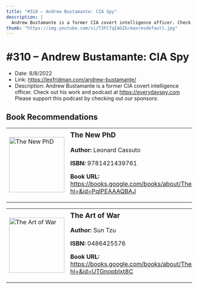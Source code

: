 ```yaml
---
title: "#310 – Andrew Bustamante: CIA Spy"
description: |
  Andrew Bustamante is a former CIA covert intelligence officer. Check out his work and podcast at https://everydayspy.com Please support this podcast by checking out our sponsors:"
thumb: "https://img.youtube.com/vi/T3FC7qIAGZk/maxresdefault.jpg"
---
```


# #310 – Andrew Bustamante: CIA Spy

  - Date: 8/8/2022
  - Link: https://lexfridman.com/andrew-bustamante/
  - Description: Andrew Bustamante is a former CIA covert intelligence officer. Check out his work and podcast at https://everydayspy.com Please support this podcast by checking out our sponsors:

## Book Recommendations

<table style="border: none;"><tr style="border: none;"><td style="border: none;"><img src="https://books.google.com/books/content?id=PqIPEAAAQBAJ&printsec=frontcover&img=1&zoom=1&edge=curl&source=gbs_api" alt="The New PhD" width="150" style="vertical-align: top;"></td><td style="border: none; vertical-align: top;"><h3 style='margin-top: 5'>The New PhD</h3><p><strong>Author:</strong> Leonard Cassuto</p><p><strong>ISBN:</strong> 9781421439761</p><p><strong>Book URL:</strong> <a href="https://books.google.com/books/about/The_New_PhD.html?hl=&id=PqIPEAAAQBAJ">https://books.google.com/books/about/The_New_PhD.html?hl=&id=PqIPEAAAQBAJ</a></p></td></tr></table>
<table style="border: none;"><tr style="border: none;"><td style="border: none;"><img src="https://books.google.com/books/content?id=UTGnopblxt8C&printsec=frontcover&img=1&zoom=1&edge=curl&source=gbs_api" alt="The Art of War" width="150" style="vertical-align: top;"></td><td style="border: none; vertical-align: top;"><h3 style='margin-top: 5'>The Art of War</h3><p><strong>Author:</strong> Sun Tzu</p><p><strong>ISBN:</strong> 0486425576</p><p><strong>Book URL:</strong> <a href="https://books.google.com/books/about/The_Art_of_War.html?hl=&id=UTGnopblxt8C">https://books.google.com/books/about/The_Art_of_War.html?hl=&id=UTGnopblxt8C</a></p></td></tr></table>
